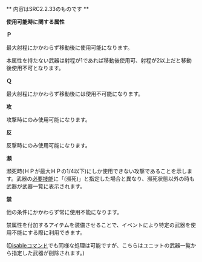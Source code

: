 ** 内容はSRC2.2.33のものです **

**使用可能時に関する属性**

**Ｐ**

最大射程にかかわらず移動後に使用可能になります。

本属性を持たない武器は射程が1であれば移動後使用可、射程が2以上だと移動後使用不可となります。

**Ｑ**

最大射程にかかわらず移動後には使用不可能になります。

**攻**

攻撃時にのみ使用可能になります。

**反**

反撃時にのみ使用可能になります。

**瀕**

瀕死時(ＨＰが最大ＨＰの1/4以下)にしか使用できない攻撃であることを示します。武器の[必要技能](必要技能.md)に「(瀕死)」と指定した場合と異なり、瀕死状態以外の時も武器が武器一覧に表示されます。

**禁**

他の条件にかかわらず常に使用不能になります。

禁属性を付加するアイテムを装備させることで、イベントにより特定の武器を使用不能にする際に利用できます。

([Disableコマンド](Disableコマンド.md)でも同様な処理は可能ですが、こちらはユニットの武器一覧から指定した武器が削除されます。)
